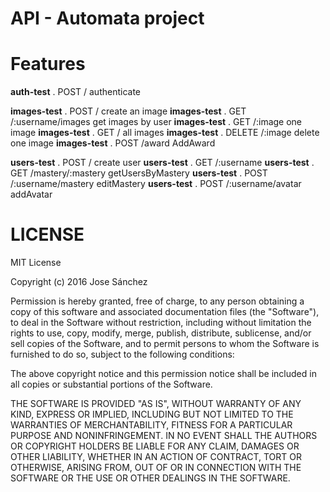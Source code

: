 # API - Automata project

# Features

**auth-test** . POST / authenticate

**images-test** . POST / create an image
**images-test** . GET /:username/images get images by user
**images-test** . GET /:image one image
**images-test** . GET / all images
**images-test** . DELETE /:image delete one image
**images-test** . POST /award AddAward

**users-test** . POST / create user
**users-test** . GET /:username
**users-test** . GET /mastery/:mastery getUsersByMastery
**users-test** . POST /:username/mastery editMastery
**users-test** . POST /:username/avatar addAvatar

# LICENSE
MIT License

Copyright (c) 2016 Jose Sánchez

Permission is hereby granted, free of charge, to any person obtaining a copy
of this software and associated documentation files (the "Software"), to deal
in the Software without restriction, including without limitation the rights
to use, copy, modify, merge, publish, distribute, sublicense, and/or sell
copies of the Software, and to permit persons to whom the Software is
furnished to do so, subject to the following conditions:

The above copyright notice and this permission notice shall be included in all
copies or substantial portions of the Software.

THE SOFTWARE IS PROVIDED "AS IS", WITHOUT WARRANTY OF ANY KIND, EXPRESS OR
IMPLIED, INCLUDING BUT NOT LIMITED TO THE WARRANTIES OF MERCHANTABILITY,
FITNESS FOR A PARTICULAR PURPOSE AND NONINFRINGEMENT. IN NO EVENT SHALL THE
AUTHORS OR COPYRIGHT HOLDERS BE LIABLE FOR ANY CLAIM, DAMAGES OR OTHER
LIABILITY, WHETHER IN AN ACTION OF CONTRACT, TORT OR OTHERWISE, ARISING FROM,
OUT OF OR IN CONNECTION WITH THE SOFTWARE OR THE USE OR OTHER DEALINGS IN THE
SOFTWARE.
